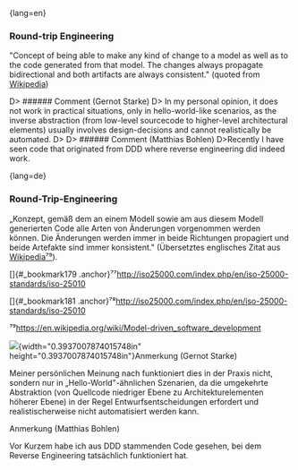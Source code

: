 {lang=en}
### Round-trip Engineering

"Concept of being able to make any kind of change to a model as well as to the code generated from that model. The changes always propagate bidirectional and both artifacts are always consistent." (quoted from
  [Wikipedia](https://en.wikipedia.org/wiki/Model-driven_software_development))

D> ###### Comment (Gernot Starke)
D> In my personal opinion, it does not work in practical situations, only in hello-world-like scenarios, as the inverse abstraction (from low-level sourcecode to higher-level architectural elements) usually involves design-decisions and cannot realistically be automated.
D>
D> ###### Comment (Matthias Bohlen)
D>Recently I have seen code that originated from DDD where reverse engineering did indeed work.


{lang=de}
### Round-Trip-Engineering

„Konzept, gemäß dem an einem Modell sowie am aus diesem Modell
generierten Code alle Arten von Änderungen vorgenommen werden können.
Die Änderungen werden immer in beide Richtungen propagiert und beide
Artefakte sind immer konsistent." (Übersetztes englisches Zitat aus
[Wikipedia](https://en.wikipedia.org/wiki/Model-driven_software_development)[⁷⁹](#_bookmark181)).

[]{#_bookmark179
.anchor}⁷⁷<http://iso25000.com/index.php/en/iso-25000-standards/iso-25010>

[]{#_bookmark181
.anchor}⁷⁸<http://iso25000.com/index.php/en/iso-25000-standards/iso-25010>

⁷⁹<https://en.wikipedia.org/wiki/Model-driven_software_development>

![](media/image11.png){width="0.3937007874015748in"
height="0.3937007874015748in"}Anmerkung (Gernot Starke)

Meiner persönlichen Meinung nach funktioniert dies in der Praxis
nicht, sondern nur in „Hello-World"-ähnlichen Szenarien, da die
umgekehrte Abstraktion (von Quellcode niedriger Ebene zu
Architekturelementen höherer Ebene) in der Regel
Entwurfsentscheidungen erfordert und realistischerweise nicht
automatisiert werden kann.

Anmerkung (Matthias Bohlen)

Vor Kurzem habe ich aus DDD stammenden Code gesehen, bei dem Reverse
Engineering tatsächlich funktioniert hat.

